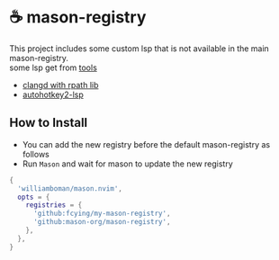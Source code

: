 # :coffee: mason-registry

This project includes some custom lsp that is not available in the main mason-registry.  
some lsp get from [tools](https://github.com/fcying/tools) 

* [clangd with rpath lib](https://github.com/clangd/clangd)
* [autohotkey2-lsp](https://github.com/thqby/vscode-autohotkey2-lsp)

## How to Install

- You can add the new registry before the default mason-registry as follows
- Run `Mason` and wait for mason to update the new registry

```lua
{
  'williamboman/mason.nvim',
  opts = {
    registries = {
      'github:fcying/my-mason-registry',
      'github:mason-org/mason-registry',
    },
  },
}
```
